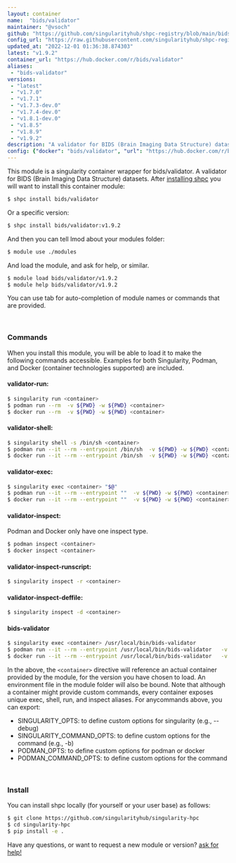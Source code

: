 ```yaml
---
layout: container
name:  "bids/validator"
maintainer: "@vsoch"
github: "https://github.com/singularityhub/shpc-registry/blob/main/bids/validator/container.yaml"
config_url: "https://raw.githubusercontent.com/singularityhub/shpc-registry/main/bids/validator/container.yaml"
updated_at: "2022-12-01 01:36:38.874303"
latest: "v1.9.2"
container_url: "https://hub.docker.com/r/bids/validator"
aliases:
 - "bids-validator"
versions:
 - "latest"
 - "v1.7.0"
 - "v1.7.1"
 - "v1.7.3-dev.0"
 - "v1.7.4-dev.0"
 - "v1.8.1-dev.0"
 - "v1.8.5"
 - "v1.8.9"
 - "v1.9.2"
description: "A validator for BIDS (Brain Imaging Data Structure) datasets."
config: {"docker": "bids/validator", "url": "https://hub.docker.com/r/bids/validator", "maintainer": "@vsoch", "description": "A validator for BIDS (Brain Imaging Data Structure) datasets.", "latest": {"v1.9.2": "sha256:0c15cecae3919db5a14d43495cb2f2663b04c7f6cb049b7fdcfec3102284fe36"}, "tags": {"latest": "sha256:77acdc4949428ea21745ebb6bd5a6f000798e4c01e53043a2515c426b570e012", "v1.7.0": "sha256:51c9481b357448cc2138909e03dfa8e053d424d5e776e94dbec929aeb96f9563", "v1.7.1": "sha256:d07b847f26e77e842abfd5b964f8553eb458ca796f4f0f5d1ca8d9290552ac2c", "v1.7.3-dev.0": "sha256:48d468d43b72ebb67014b33927171742d299c54c3e1c1db263a161b8917ca077", "v1.7.4-dev.0": "sha256:ab01a4d1105dd71d336d045e5787994299d66c927f2a42e231dde510c9c48a9a", "v1.8.1-dev.0": "sha256:8940256846cf4a98645760c6a03e5ee9686bdadfbbabfa8ed5f4a3e47fb0c910", "v1.8.5": "sha256:a2b52f99dd4571079bbe7547acaba3f6689b074de90e25fb85175568d2026705", "v1.8.9": "sha256:ee3d031f5096ace592fedfe87a095b4b634edcc5a8f464783034168257db90c0", "v1.9.2": "sha256:0c15cecae3919db5a14d43495cb2f2663b04c7f6cb049b7fdcfec3102284fe36"}, "filter": ["v*"], "aliases": {"bids-validator": "/usr/local/bin/bids-validator"}}
---
```


This module is a singularity container wrapper for bids/validator.
A validator for BIDS (Brain Imaging Data Structure) datasets.
After [installing shpc](#install) you will want to install this container module:


```bash
$ shpc install bids/validator
```

Or a specific version:

```bash
$ shpc install bids/validator:v1.9.2
```

And then you can tell lmod about your modules folder:

```bash
$ module use ./modules
```

And load the module, and ask for help, or similar.

```bash
$ module load bids/validator/v1.9.2
$ module help bids/validator/v1.9.2
```

You can use tab for auto-completion of module names or commands that are provided.

<br>

### Commands

When you install this module, you will be able to load it to make the following commands accessible.
Examples for both Singularity, Podman, and Docker (container technologies supported) are included.

#### validator-run:

```bash
$ singularity run <container>
$ podman run --rm  -v ${PWD} -w ${PWD} <container>
$ docker run --rm  -v ${PWD} -w ${PWD} <container>
```

#### validator-shell:

```bash
$ singularity shell -s /bin/sh <container>
$ podman run --it --rm --entrypoint /bin/sh  -v ${PWD} -w ${PWD} <container>
$ docker run --it --rm --entrypoint /bin/sh  -v ${PWD} -w ${PWD} <container>
```

#### validator-exec:

```bash
$ singularity exec <container> "$@"
$ podman run --it --rm --entrypoint ""  -v ${PWD} -w ${PWD} <container> "$@"
$ docker run --it --rm --entrypoint ""  -v ${PWD} -w ${PWD} <container> "$@"
```

#### validator-inspect:

Podman and Docker only have one inspect type.

```bash
$ podman inspect <container>
$ docker inspect <container>
```

#### validator-inspect-runscript:

```bash
$ singularity inspect -r <container>
```

#### validator-inspect-deffile:

```bash
$ singularity inspect -d <container>
```


#### bids-validator

```bash
$ singularity exec <container> /usr/local/bin/bids-validator
$ podman run --it --rm --entrypoint /usr/local/bin/bids-validator   -v ${PWD} -w ${PWD} <container> -c " $@"
$ docker run --it --rm --entrypoint /usr/local/bin/bids-validator   -v ${PWD} -w ${PWD} <container> -c " $@"
```



In the above, the `<container>` directive will reference an actual container provided
by the module, for the version you have chosen to load. An environment file in the
module folder will also be bound. Note that although a container
might provide custom commands, every container exposes unique exec, shell, run, and
inspect aliases. For anycommands above, you can export:

 - SINGULARITY_OPTS: to define custom options for singularity (e.g., --debug)
 - SINGULARITY_COMMAND_OPTS: to define custom options for the command (e.g., -b)
 - PODMAN_OPTS: to define custom options for podman or docker
 - PODMAN_COMMAND_OPTS: to define custom options for the command

<br>

### Install

You can install shpc locally (for yourself or your user base) as follows:

```bash
$ git clone https://github.com/singularityhub/singularity-hpc
$ cd singularity-hpc
$ pip install -e .
```

Have any questions, or want to request a new module or version? [ask for help!](https://github.com/singularityhub/singularity-hpc/issues)